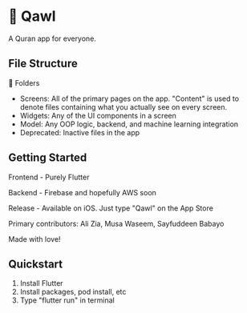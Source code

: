 # 🕌 Qawl

A Quran app for everyone.

## File Structure

📁 Folders

- Screens: All of the primary pages on the app. "Content" is used to denote files containing what you actually see on every screen.
- Widgets: Any of the UI components in a screen
- Model: Any OOP logic, backend, and machine learning integration
- Deprecated: Inactive files in the app


## Getting Started

Frontend - Purely Flutter 

Backend - Firebase and hopefully AWS soon

Release - Available on iOS. Just type "Qawl" on the App Store

Primary contributors: Ali Zia, Musa Waseem, Sayfuddeen Babayo

Made with love!

## Quickstart

1. Install Flutter
2. Install packages, pod install, etc
3. Type "flutter run" in terminal

